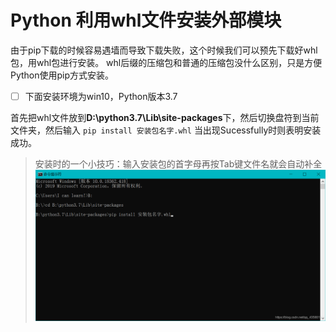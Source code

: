 # Python 利用whl文件安装外部模块

由于pip下载的时候容易遇墙而导致下载失败，这个时候我们可以预先下载好whl包，用whl包进行安装。
whl后缀的压缩包和普通的压缩包没什么区别，只是方便Python使用pip方式安装。

 - [ ] 下面安装环境为win10，Python版本3.7

 首先把whl文件放到**D:\python3.7\Lib\site-packages**下，然后切换盘符到当前文件夹，然后输入
 `pip install 安装包名字.whl`
当出现Sucessfully时则表明安装成功。

> 安装时的一个小技巧：输入安装包的首字母再按Tab键文件名就会自动补全
> ![image.png](https://raw.githubusercontent.com/wlynxg/pic/main/2025/06/01/20250601-211955.png)


